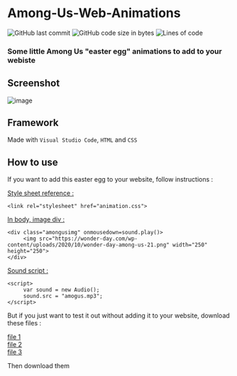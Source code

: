 # Among-Us-Web-Animations

![GitHub last commit](https://img.shields.io/github/last-commit/alexandreaero/Among-Us-Web-Animations)
![GitHub code size in bytes](https://img.shields.io/github/languages/code-size/alexandreaero/Among-Us-Web-Animations)
![Lines of code](https://img.shields.io/tokei/lines/github/alexandreaero/Among-Us-Web-Animations)

### Some little Among Us "easter egg" animations to add to your webiste

## Screenshot 
![image](https://user-images.githubusercontent.com/66020831/113479556-1563de00-9490-11eb-92fe-ac680ecac059.png)

## Framework 
Made with ``Visual Studio Code``, ``HTML`` and ``CSS``

## How to use 
If you want to add this easter egg to your website, follow instructions :

<ins>Style sheet reference :</ins>   
```
<link rel="stylesheet" href="animation.css">
```  

<ins>In body, image div :</ins>   
```
<div class="amongusimg" onmousedown=sound.play()>
     <img src="https://wonder-day.com/wp-content/uploads/2020/10/wonder-day-among-us-21.png" width="250" height="250"> 
</div>
```        

<ins>Sound script :</ins> 
```
<script>
     var sound = new Audio();
     sound.src = "amogus.mp3";
</script>
```

But if you just want to test it out without adding it to your website, download these files :   

[file 1](https://raw.githubusercontent.com/AlexandreAero/Among-Us-Web-Animations/main/animation.html)    
[file 2](https://raw.githubusercontent.com/AlexandreAero/Among-Us-Web-Animations/main/animation.css)    
[file 3](https://github.com/AlexandreAero/Among-Us-Web-Animations/blob/main/amogus.mp3)   

Then download them
